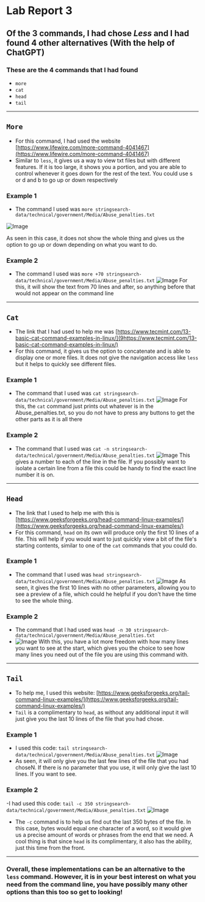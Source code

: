 # Lab Report 3

## Of the 3 commands, I had chose ***Less*** and I had found 4 other alternatives (With the help of ChatGPT)

### These are the 4 commands that I had found

- `more`
- `cat`
- `head`
- `tail`

---
## `More`

- For this command, I had used the website [https://www.lifewire.com/more-command-4041467](https://www.lifewire.com/more-command-4041467)
- Similar to `less`, it gives us a way to view txt files but with different features. If it is too large, it shows you a portion, and you are able to control
whenever it goes down for the rest of the text. You could use s or d and b to go up or down respectively 

### **Example 1**

* The command I used was `more stringsearch-data/technical/government/Media/Abuse_penalties.txt`

![Image](Lab3More1.png)

As seen in this case, it does not show the whole thing and gives us the option to go up or down depending on what you want to do.

### **Example 2**

* The command I used was `more +70 stringsearch-data/technical/government/Media/Abuse_penalties.txt`
![Image](Lab3More2.png)
For this, it will show the text from 70 lines and after, so anything before that would not appear on the command line
---

## `Cat`
- The link that I had used to help me was [https://www.tecmint.com/13-basic-cat-command-examples-in-linux/](9https://www.tecmint.com/13-basic-cat-command-examples-in-linux/)
- For this command, it gives us the option to concatenate and is able to display one or more files. It does not give the navigation access like `less` but it helps to quickly see different files. 

### **Example 1**

* The command that I used was `cat stringsearch-data/technical/government/Media/Abuse_penalties.txt`
![Image](Lab3Cat1.png)
For this, the `cat` command just prints out whatever is in the Abuse_penalties.txt, so you do not have to press any buttons to get the other parts as it is all there

### **Example 2**

* The command that I used was `cat -n stringsearch-data/technical/government/Media/Abuse_penalties.txt`
![Image](Lab3Cat2.png)
This gives a number to each of the line in the file. If  you possibly want to isolate a certain line from a file this could be handy to find the exact line number it is on.
---
## `Head`

- The link that I used to help me with this is [https://www.geeksforgeeks.org/head-command-linux-examples/](https://www.geeksforgeeks.org/head-command-linux-examples/)
- For this command, `head` on its own will produce only the first 10 lines of a file. This will help if you would want to just quickly view a bit of the file's starting contents, similar to one of the `cat` commands that you could do.

### Example 1

* The command that I used was `head stringsearch-data/technical/government/Media/Abuse_penalties.txt`
![Image](Lab3Head1.png)
As seen, it gives the first 10 lines with no other parameters, allowing you to see a preview of a file, which could he helpful if you don't have the time to see the whole thing.

### Example 2 

* The command that I had used was `head -n 30 stringsearch-data/technical/government/Media/Abuse_penalties.txt`
* ![Image](Lab3Head2.png)
With this, you have a lot more freedom with how many lines you want to see at the start, which gives you the choice to see how many lines you need out of the file you are using this command with.
---
## `Tail`
- To help me, I used this website: [https://www.geeksforgeeks.org/tail-command-linux-examples/](https://www.geeksforgeeks.org/tail-command-linux-examples/)
- `Tail` is a complimentary to `head`, as without any additional input it will just give you the last 10 lines of the file that you had chose.

### Example 1
- I used this code: `tail stringsearch-data/technical/government/Media/Abuse_penalties.txt`
![Image](Lab3Tail1.png)
- As seen, it will only give you the last few lines of the file that you had choseN. If there is no parameter that you use, it will only give the last 10 lines. If you want to see.

### Example 2
-I had used this code: `tail -c 350 stringsearch-data/technical/government/Media/Abuse_penalties.txt`
![Image](Lab3Tail2.png)
- The `-c` command is to help us find out the last 350 bytes of the file. In this case, bytes would equal one character of a word, so it would give us a precise amount of words or phrases from the end that we need. A cool thing is that since `head` is its complimentary, it also has the ability, just this time from the front.
---
### Overall, these implementations can be an alternative to the `less` command. However, it is in your best interest on what you need from the command line, you have possibly many other options than this too so get to looking!
